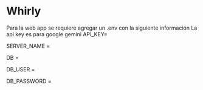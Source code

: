 # Whirly

Para la web app se requiere agregar un .env con la siguiente información
La api key es para google gemini
API_KEY=

SERVER_NAME =

DB =

DB_USER = 

DB_PASSWORD = 
